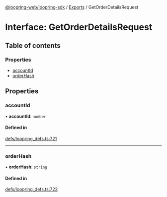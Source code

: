 [@loopring-web/loopring-sdk](../README.md) / [Exports](../modules.md) / GetOrderDetailsRequest

# Interface: GetOrderDetailsRequest

## Table of contents

### Properties

- [accountId](GetOrderDetailsRequest.md#accountid)
- [orderHash](GetOrderDetailsRequest.md#orderhash)

## Properties

### accountId

• **accountId**: `number`

#### Defined in

[defs/loopring_defs.ts:721](https://github.com/Loopring/loopring_sdk/blob/1830d54/src/defs/loopring_defs.ts#L721)

___

### orderHash

• **orderHash**: `string`

#### Defined in

[defs/loopring_defs.ts:722](https://github.com/Loopring/loopring_sdk/blob/1830d54/src/defs/loopring_defs.ts#L722)
